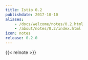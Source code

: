 ```yaml
---
title: Istio 0.2
publishdate: 2017-10-10
aliases:
    - /docs/welcome/notes/0.2.html
    - /about/notes/0.2/index.html
icon: notes
release: 0.2.0
---
```


{{< relnote >}}
